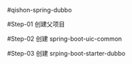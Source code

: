 #qishon-spring-dubbo

#Step-01
    创建父项目
    
#Step-02
    创建 spring-boot-uic-common
    
#Step-03
    创建 srping-boot-starter-dubbo